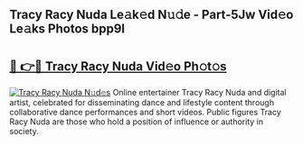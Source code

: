 ## Tracy Racy Nuda Le𝚊k𝚎d N𝚞𝚍e - Part-5Jw Vid𝚎o Le𝚊ks Photos bpp9I

# <h2><a href="http://fbef1pu.evod.top/?m=Tracy+Racy+Nuda">🔗 👉🔴 Tracy Racy Nuda Vid𝚎o Ph𝚘t𝚘s</a></h2>

[![Tracy Racy Nuda N𝚞d𝚎s](https://i.imgur.com/8V9OHl7.gif)](http://fbef1pu.evod.top/?m=Tracy+Racy+Nuda)
Online entertainer Tracy Racy Nuda and digital artist, celebrated for disseminating dance and lifestyle content through collaborative dance performances and short videos. Public figures Tracy Racy Nuda are those who hold a position of influence or authority in society. 
